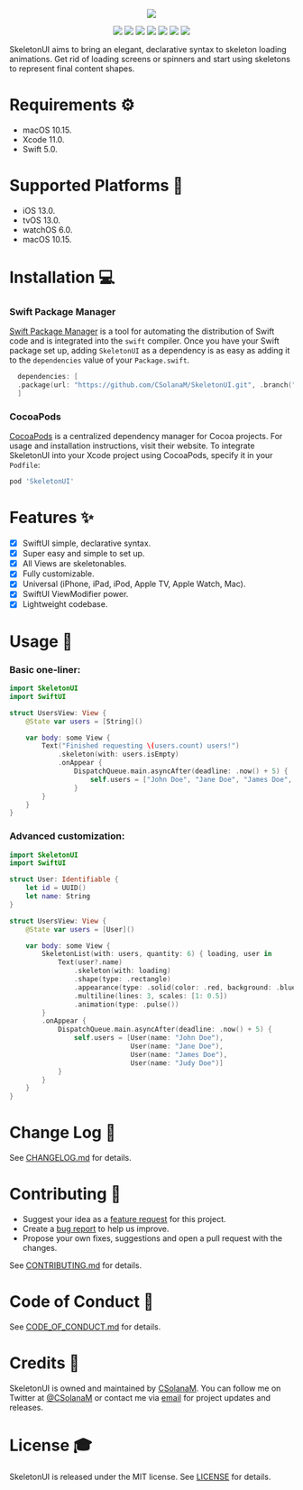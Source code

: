 <p align='center'>
	<img src='Assets/header.gif'>
</p>
<p align='center'>
	<img src='https://github.com/CSolanaM/SkeletonUI/workflows/build/badge.svg'>
	<img src='https://github.com/CSolanaM/SkeletonUI/workflows/test/badge.svg'>
        <a href="https://codecov.io/gh/CSolanaM/SkeletonUI"><img src="https://codecov.io/gh/CSolanaM/SkeletonUI/branch/master/graph/badge.svg" /></a>
	<img src='https://img.shields.io/cocoapods/p/SkeletonUI'>
	<img src='https://img.shields.io/github/v/tag/CSolanaM/SkeletonUI?color=lightGray&label=version'>
	<img src='https://img.shields.io/github/license/CSolanaM/SkeletonUI?color=lightGray'>
	<a href='https://twitter.com/CSolanaM'><img src='https://img.shields.io/badge/twitter-@CSolanaM-lightGray.svg?style=flat&label=contact'></a>
</p>

SkeletonUI aims to bring an elegant, declarative syntax to skeleton loading animations. Get rid of loading screens or spinners and start using skeletons to represent final content shapes.

# Requirements :gear:

- macOS 10.15.
- Xcode 11.0.
- Swift 5.0.

# Supported Platforms :iphone:

- iOS 13.0.
- tvOS 13.0.
- watchOS 6.0.
- macOS 10.15.

# Installation :computer:

### Swift Package Manager
[Swift Package Manager](https://swift.org/package-manager/) is a tool for automating the distribution of Swift code and is integrated into the `swift` compiler. Once you have your Swift package set up, adding `SkeletonUI` as a dependency is as easy as adding it to the `dependencies` value of your `Package.swift`.

```swift
  dependencies: [
  .package(url: "https://github.com/CSolanaM/SkeletonUI.git", .branch("master"))
  ]
```

### CocoaPods
[CocoaPods](https://cocoapods.org) is a centralized dependency manager for Cocoa projects. For usage and installation instructions, visit their website. To integrate SkeletonUI into your Xcode project using CocoaPods, specify it in your `Podfile`:

```ruby
pod 'SkeletonUI'
```

# Features :sparkles:

- [x] SwiftUI simple, declarative syntax.
- [x] Super easy and simple to set up.
- [x] All Views are skeletonables.
- [x] Fully customizable.
- [x] Universal (iPhone, iPad, iPod, Apple TV, Apple Watch, Mac).
- [x] SwiftUI ViewModifier power.
- [x] Lightweight codebase.

# Usage :rocket:

### Basic one-liner:

```swift
import SkeletonUI
import SwiftUI

struct UsersView: View {
    @State var users = [String]()

    var body: some View {
        Text("Finished requesting \(users.count) users!")
            .skeleton(with: users.isEmpty)
            .onAppear {
                DispatchQueue.main.asyncAfter(deadline: .now() + 5) {
                    self.users = ["John Doe", "Jane Doe", "James Doe", "Judy Doe"]
                }
        }
    }
}
```

### Advanced customization:

```swift
import SkeletonUI
import SwiftUI

struct User: Identifiable {
    let id = UUID()
    let name: String
}

struct UsersView: View {
    @State var users = [User]()

    var body: some View {
        SkeletonList(with: users, quantity: 6) { loading, user in
            Text(user?.name)
                .skeleton(with: loading)
                .shape(type: .rectangle)
                .appearance(type: .solid(color: .red, background: .blue))
                .multiline(lines: 3, scales: [1: 0.5])
                .animation(type: .pulse())
        }
        .onAppear {
            DispatchQueue.main.asyncAfter(deadline: .now() + 5) {
                self.users = [User(name: "John Doe"),
                              User(name: "Jane Doe"),
                              User(name: "James Doe"),
                              User(name: "Judy Doe")]
            }
        }
    }
}
```

# Change Log :calendar:

See [CHANGELOG.md](https://github.com/CSolanaM/SkeletonUI/blob/master/CHANGELOG.md) for details.

# Contributing :tada:

- Suggest your idea as a [feature request](https://github.com/CSolanaM/SkeletonUI/issues/new?assignees=&labels=&template=feature_request.md&title=) for this project.
- Create a [bug report](https://github.com/CSolanaM/SkeletonUI/issues/new?assignees=&labels=&template=bug_report.md&title=) to help us improve.
- Propose your own fixes, suggestions and open a pull request with the changes.

See [CONTRIBUTING.md](https://github.com/CSolanaM/SkeletonUI/blob/master/CONTRIBUTING.md) for details.

# Code of Conduct :speech_balloon:

See [CODE_OF_CONDUCT.md](https://github.com/CSolanaM/SkeletonUI/blob/master/CODE_OF_CONDUCT.md) for details.

# Credits :speak_no_evil:

SkeletonUI is owned and maintained by [CSolanaM](https://csolanam.io). You can follow me on Twitter at [@CSolanaM](https://twitter.com/CSolanaM) or contact me via [email](mailto:apps@csolanam.io) for project updates and releases.

# License :mortar_board:

SkeletonUI is released under the MIT license. See [LICENSE](https://github.com/CSolanaM/SkeletonUI/blob/master/LICENSE) for details.
